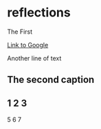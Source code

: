 # reflections
The First

[Link to Google](https://www.google.com)

Another line of text

## The second caption

1 2 3
----------
5 6 7



